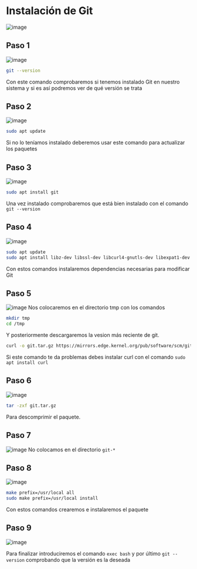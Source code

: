 # Instalación de Git
![image](https://user-images.githubusercontent.com/91153605/139741290-b476f342-9c39-42fb-85a7-4ec4f7e98dd6.png)

## Paso 1
![image](https://user-images.githubusercontent.com/91153605/139737145-bedf2267-c7ac-4d66-8f1f-b547cc9a69d5.png)

```bash 
git --version
```
Con este comando comprobaremos si tenemos instalado Git en nuestro sistema y si es así podremos ver de qué versión se trata

## Paso 2
![image](https://user-images.githubusercontent.com/91153605/139737319-7366079c-3e3a-4517-9a28-f24f1cfe2b5b.png)
```bash
sudo apt update
```
Si no lo teníamos instalado deberemos usar este comando para actualizar los paquetes
## Paso 3
![image](https://user-images.githubusercontent.com/91153605/139737414-e9d908e4-d59c-4164-9110-9f74ee2f4a7b.png)
```bash
sudo apt install git
```
Una vez instalado comprobaremos que está bien instalado con el comando ```git --version ```
## Paso 4
![image](https://user-images.githubusercontent.com/91153605/139737566-6fd84aa9-5822-4d8f-9f24-d8db80e62604.png)

```bash
sudo apt update
sudo apt install libz-dev libssl-dev libcurl4-gnutls-dev libexpat1-dev gettext cmake gcc
```
Con estos comandos instalaremos dependencias necesarias para modificar Git

## Paso 5
![image](https://user-images.githubusercontent.com/91153605/139742270-4b312ac1-c927-4577-8e13-05d30aa1cc60.png)
Nos colocaremos en el directorio tmp con los comandos 
```bash
mkdir tmp
cd /tmp
```
Y posteriormente descargaremos la vesion más reciente de git.
```bash 
curl -o git.tar.gz https://mirrors.edge.kernel.org/pub/software/scm/git/git-2.29.3.tar.gz
```
Si este comando te da problemas debes instalar curl con el comando ```sudo apt install curl```

## Paso 6
![image](https://user-images.githubusercontent.com/91153605/139742937-ec6a5881-3dcd-4843-8ff1-ea053ca14100.png)

```bash
tar -zxf git.tar.gz
```
Para descomprimir el paquete.

## Paso 7
![image](https://user-images.githubusercontent.com/91153605/139745032-707b47be-7de2-4cbf-a3e2-d23e061bb612.png)
No colocamos en el directorio ```git-*```

## Paso 8 
![image](https://user-images.githubusercontent.com/91153605/139745209-91a62e1b-5af3-46e6-b3ba-6dbe74b7fc65.png)
```bash 
make prefix=/usr/local all
sudo make prefix=/usr/local install
```
Con estos comandos crearemos e instalaremos el paquete

## Paso 9
![image](https://user-images.githubusercontent.com/91153605/139745626-a96169ce-c3c4-4ffd-b5bb-cd9469fb9d0a.png)

Para finalizar introduciremos el comando ```exec bash``` y por último ```git --version``` comprobando que la versión es la deseada






